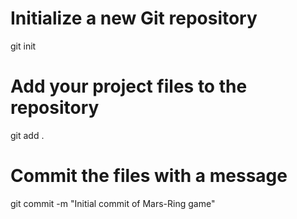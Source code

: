 # Initialize a new Git repository
git init

# Add your project files to the repository
git add .

# Commit the files with a message
git commit -m "Initial commit of Mars-Ring game"
